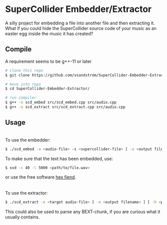 # SuperCollider Embedder/Extractor
A silly project for embedding a file into another file and then extracting it. What if you could hide the SuperCollider source code of your music as an easter egg inside the music it has created? 

## Compile
A requirement seems to be g++-11 or later

```bash
# clone this repo
$ git clone https://github.com/vsandstrom/SuperCollider-Embedder-Extractor.git 

# move into repo
$ cd SuperCollider-Embedder-Extractor/

# run compiler
$ g++ -o scd_embed src/scd_embed.cpp src/audio.cpp
$ g++ -o scd_extract src/scd_extract.cpp src/audio.cpp
```

## Usage
<br>
To use the embedder:

```bash
$ ./scd_embed -a <audio-file> -s <supercollider-file> [ -o <output filename> ] [ -h <prints usage help> ]
```

To make sure that the text has been embedded, use:

```bash
$ xxd -c 40 -l 5000 <path/to/file.wav>
```
or use the free software [hex fiend](https://hexfiend.com/).
\
\
\
To use the extractor:

```bash
$ ./scd_extract -e <target audio-file> [ -o <output filename> ] [ -h <prints usage help> ]
```

This could also be used to parse any BEXT-chunk, if you are curious what it usually contains.
